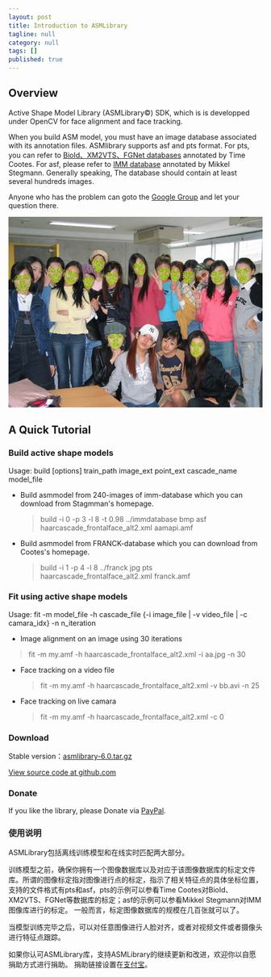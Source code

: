 ```yaml
---
layout: post
title: Introduction to ASMLibrary
tagline: null
category: null
tags: []
published: true
---
```

## Overview ## 
Active Shape Model Library (ASMLibrary©) SDK, which is is developped under OpenCV for face alignment and face tracking. 

When you build ASM model, you must have an image database associated with its annotation files. ASMlibrary supports asf and pts format. For pts, you can refer to [BioId、XM2VTS、FGNet databases](http://personalpages.manchester.ac.uk/staff/timothy.f.cootes/tfc_software.html)  annotated by Time Cootes. For asf, please refer to [IMM database](http://www2.imm.dtu.dk/pubdb/views/publication_details.php?id=922)  annotated by Mikkel Stegmann. Generally speaking, The database should contain at least several hundreds images.  

Anyone who has the problem can goto the [Google Group](http://groups.google.com/group/asmlibrary) and let your question there. 

![image](/assets/post-images/null-cd0fb4cd-fb92-47de-cc6d-c66b462d0c91.jpg)

## A Quick Tutorial ##
### Build active shape models ### 
Usage: build [options] train_path image_ext point_ext cascade_name model_file 
 * Build asmmodel from 240-images of imm-database which you can download from Stagmman's homepage. 
   > build -i 0 -p 3 -l 8 -t 0.98 ../immdatabase bmp asf haarcascade_frontalface_alt2.xml aamapi.amf 

 * Build asmmodel from FRANCK-database which you can download from Cootes's homepage. 
   > build -i 1 -p 4 -l 8 ../franck jpg pts haarcascade_frontalface_alt2.xml franck.amf  

### Fit using active shape models ### 
Usage: fit -m model_file -h cascade_file {-i image_file | -v video_file | -c camara_idx} -n n_iteration

 * Image alignment on an image using 30 iterations
<blockquote>fit -m my.amf -h haarcascade_frontalface_alt2.xml -i aa.jpg -n 30</blockquote> 

 * Face tracking on a video file
   > fit -m my.amf -h haarcascade_frontalface_alt2.xml -v bb.avi -n 25

 * Face tracking on live camara
   > fit -m my.amf -h haarcascade_frontalface_alt2.xml -c 0 

### Download ### 
Stable version：[asmlibrary-6.0.tar.gz](https://github.com/greatyao/asmlibrary/archive/master.zip) 

[View source code at github.com](https://github.com/greatyao/asmlibrary)

### Donate ### 
If you like the library, please Donate via [PayPal](https://www.paypal.com/cgi-bin/webscr?cmd=_s-xclick&hosted_button_id=CS9NXZETE7X4L).

### 使用说明 ### 
ASMLibrary包括离线训练模型和在线实时匹配两大部分。 

训练模型之前，确保你拥有一个图像数据库以及对应于该图像数据库的标定文件库。所谓的图像标定指对图像进行点的标定，指示了相关特征点的具体坐标位置，支持的文件格式有pts和asf，pts的示例可以参看Time Cootes对BioId、XM2VTS、FGNet等数据库的标定；asf的示例可以参看Mikkel Stegmann对IMM图像库进行的标定。 一般而言，标定图像数据库的规模在几百张就可以了。 

当模型训练完毕之后，可以对任意图像进行人脸对齐，或者对视频文件或者摄像头进行特征点跟踪。 

如果你认可ASMLibrary库，支持ASMLibrary的继续更新和改进，欢迎你以自愿捐助方式进行捐助。 捐助链接设置在[支付宝](https://me.alipay.com/asmlibrary)。
